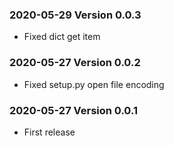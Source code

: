### 2020-05-29 Version 0.0.3
* Fixed dict get item


### 2020-05-27 Version 0.0.2
* Fixed setup.py open file encoding


### 2020-05-27 Version 0.0.1
* First release
